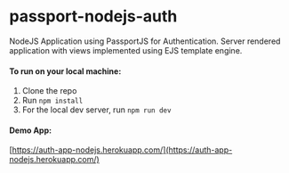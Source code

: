 # passport-nodejs-auth

NodeJS Application using PassportJS for Authentication. Server rendered application with views implemented using EJS template engine.

#### To run on your local machine:

1. Clone the repo
2. Run
   `npm install`
3. For the local dev server, run
   `npm run dev`

#### Demo App:

[https://auth-app-nodejs.herokuapp.com/](https://auth-app-nodejs.herokuapp.com/)
